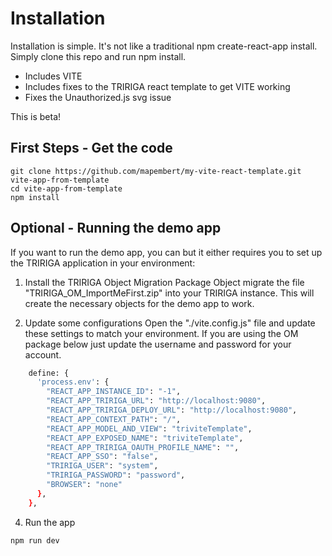 # Installation
Installation is simple. It's not like a traditional npm create-react-app install. Simply clone this repo and run npm install.
- Includes VITE
- Includes fixes to the TRIRIGA react template to get VITE working
- Fixes the Unauthorized.js svg issue

This is beta!

## First Steps - Get the code
```
git clone https://github.com/mapembert/my-vite-react-template.git vite-app-from-template
cd vite-app-from-template
npm install
```
## Optional - Running the demo app
If you want to run the demo app, you can but it either requires you to set up the TRIRIGA application in your environment:
1. Install the TRIRIGA Object Migration Package
Object migrate the file "TRIRIGA_OM_ImportMeFirst.zip" into your TRIRIGA instance. This will create the necessary objects for the demo app to work.

2. Update some configurations
Open the "./vite.config.js" file and update these settings to match your environment. If you are using the OM package below just update the username and password for your account.
```bash
    define: {
      'process.env': {
        "REACT_APP_INSTANCE_ID": "-1",
        "REACT_APP_TRIRIGA_URL": "http://localhost:9080",
        "REACT_APP_TRIRIGA_DEPLOY_URL": "http://localhost:9080",
        "REACT_APP_CONTEXT_PATH": "/",
        "REACT_APP_MODEL_AND_VIEW": "triviteTemplate",
        "REACT_APP_EXPOSED_NAME": "triviteTemplate",
        "REACT_APP_TRIRIGA_OAUTH_PROFILE_NAME": "",
        "REACT_APP_SSO": "false",
        "TRIRIGA_USER": "system",
        "TRIRIGA_PASSWORD": "password",
        "BROWSER": "none"
      },
    },
```
4. Run the app
```bash
npm run dev
```
